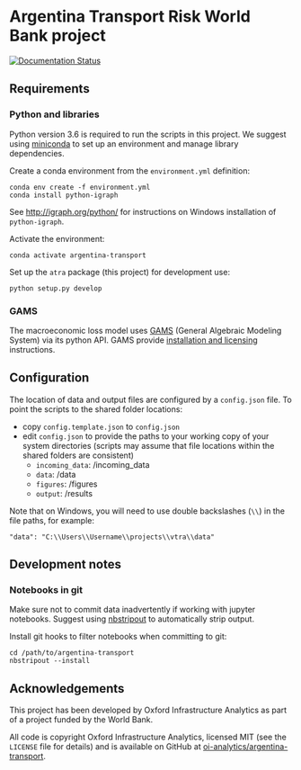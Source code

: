 # Argentina Transport Risk World Bank project

[![Documentation Status](https://readthedocs.org/projects/argentina-transport-risk-analysis/badge/?version=latest)](https://argentina-transport-risk-analysis.readthedocs.io/en/latest/?badge=latest)

## Requirements

### Python and libraries

Python version 3.6 is required to run the scripts in this project. We suggest using
[miniconda](https://conda.io/miniconda.html) to set up an environment and manage library
dependencies.

Create a conda environment from the `environment.yml` definition:

    conda env create -f environment.yml
    conda install python-igraph

See http://igraph.org/python/ for instructions on Windows installation of `python-igraph`.

Activate the environment:

    conda activate argentina-transport

Set up the `atra` package (this project) for development use:

    python setup.py develop


### GAMS

The macroeconomic loss model uses [GAMS](https://www.gams.com/) (General Algebraic Modeling System) via
its python API. GAMS provide [installation and
licensing](https://www.gams.com/latest/docs/UG_MAIN.htm) instructions.


## Configuration

The location of data and output files are configured by a `config.json` file. 
To point the scripts to the shared folder locations:
- copy `config.template.json` to `config.json`
- edit `config.json` to provide the paths to your working copy of your system
  directories (scripts may assume that file locations within the shared folders are consistent)
  - `incoming_data`: /incoming_data
  - `data`: /data
  - `figures`: /figures
  - `output`: /results

Note that on Windows, you will need to use double backslashes (`\\`) in the file paths, for
example:

    "data": "C:\\Users\\Username\\projects\\vtra\\data"


## Development notes

### Notebooks in git

Make sure not to commit data inadvertently if working with jupyter notebooks. Suggest using
[nbstripout](https://github.com/kynan/nbstripout) to automatically strip output.

Install git hooks to filter notebooks when committing to git:

    cd /path/to/argentina-transport
    nbstripout --install


## Acknowledgements

This project has been developed by Oxford Infrastructure Analytics as part of a project funded
by the World Bank.

All code is copyright Oxford Infrastructure Analytics, licensed MIT (see the `LICENSE` file for
details) and is available on GitHub at
[oi-analytics/argentina-transport](https://github.com/oi-analytics/argentina-transport).
